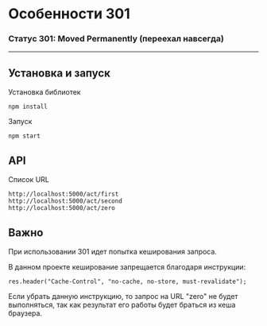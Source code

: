 # Особенности 301

### Статус 301: Moved Permanently (переехал навсегда)

***

## Установка и запуск

Установка библиотек

```
npm install
```

Запуск

```
npm start
```

## API

Список URL

```
http://localhost:5000/act/first
http://localhost:5000/act/second
http://localhost:5000/act/zero
```
## Важно

При использовании 301 идет попытка кеширования запроса.

В данном проекте кеширование запрещается благодаря инструкции:

```
res.header("Cache-Control", "no-cache, no-store, must-revalidate");
```

Если убрать данную инструкцию, то запрос на URL "zero" не будет выполняться, так как результат его работы будет браться из кеша браузера.
